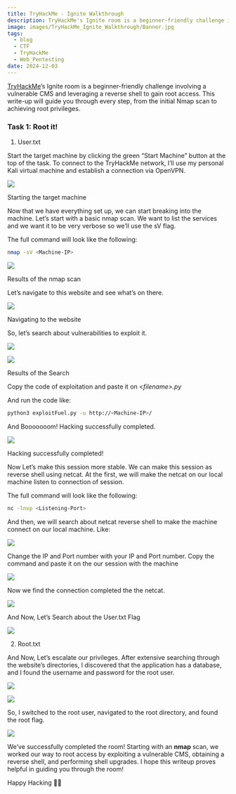 ```yaml
---
title: TryHackMe - Ignite Walkthrough
description: TryHackMe's Ignite room is a beginner-friendly challenge involving a vulnerable CMS and leveraging a reverse shell to gain root access. This write-up will guide you through every step, from the initial Nmap scan to achieving root privileges.
image: images/TryHackMe_Ignite_Walkthrough/Banner.jpg
tags:
  - blog
  - CTF
  - TryHackMe
  - Web_Pentesting
date: 2024-12-03
---
```

[TryHackMe](https://tryhackme.com/)’s Ignite room is a beginner-friendly challenge involving a vulnerable CMS and leveraging a reverse shell to gain root access. This write-up will guide you through every step, from the initial Nmap scan to achieving root privileges.

### Task 1: Root it!

1. User.txt

Start the target machine by clicking the green “Start Machine” button at the top of the task. To connect to the TryHackMe network, I’ll use my personal Kali virtual machine and establish a connection via OpenVPN.

![](images/TryHackMe_Ignite_Walkthrough/lets_start.jpg)

Starting the target machine

Now that we have everything set up, we can start breaking into the machine. Let’s start with a basic nmap scan. We want to list the services and we want it to be very verbose so we’ll use the sV flag.

The full command will look like the following:

```bash
nmap -sV <Machine-IP>
```

![](images/TryHackMe_Ignite_Walkthrough/nmap.png)

Results of the nmap scan

Let’s navigate to this website and see what’s on there.

![](images/TryHackMe_Ignite_Walkthrough/fuel_cms.png)

Navigating to the website

So, let’s search about vulnerabilities to exploit it.

![](images/TryHackMe_Ignite_Walkthrough/google_search.png)

![](https://cdn-images-1.medium.com/max/640/1*u53diavBbKraApsjiw5vyA.png)

Results of the Search

Copy the code of exploitation and paste it on <_filename>.py_

And run the code like:

```bash
python3 exploitFuel.py -u http://<Machine-IP>/
```

And Booooooom! Hacking successfully completed.

![](https://cdn-images-1.medium.com/max/640/1*6t0Pg0BmdWJE_xY6D3fz-g.png)

Hacking successfully completed!

Now Let’s make this session more stable. We can make this session as reverse shell using netcat. At the first, we will make the netcat on our local machine listen to connection of session.

The full command will look like the following:

```bash
nc -lnvp <Listening-Port>
```

And then, we will search about netcat reverse shell to make the machine connect on our local machine. Like:

![](https://cdn-images-1.medium.com/max/640/1*rPxz_EZM4Q4uvHsX6pqn7w.png)

Change the IP and Port number with your IP and Port number. Copy the command and paste it on the our session with the machine

![](https://cdn-images-1.medium.com/max/640/1*HV9K01CK_zmL_cSoQeBxcw.png)

Now we find the connection completed the the netcat.

![](https://cdn-images-1.medium.com/max/640/1*ef18WzuYi7O9_Znpn-g9SQ.png)

And Now, Let’s Search about the User.txt Flag

![](https://cdn-images-1.medium.com/max/640/1*eB8BlqZr-pvMhz77faKrqg.png)

2. Root.txt

And Now, Let’s escalate our privileges. After extensive searching through the website’s directories, I discovered that the application has a database, and I found the username and password for the root user.

![](https://cdn-images-1.medium.com/max/640/1*LuISJw28SWoFcWaVai585w.png)

![](https://cdn-images-1.medium.com/max/640/1*21rIHGEGO8aM_ypw9tRvdQ.png)

So, I switched to the root user, navigated to the root directory, and found the root flag.

![](https://cdn-images-1.medium.com/max/640/1*tobDTU4RPrt_rVaNEEPzbw.png)

We’ve successfully completed the room! Starting with an **nmap** scan, we worked our way to root access by exploiting a vulnerable CMS, obtaining a reverse shell, and performing shell upgrades. I hope this writeup proves helpful in guiding you through the room!

Happy Hacking 👨‍💻
